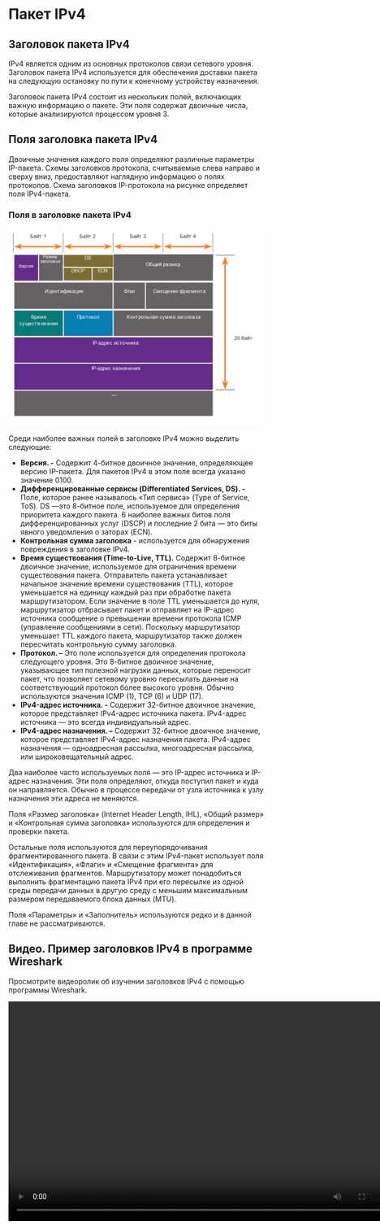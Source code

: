 # Пакет IPv4

<!-- 8.2.1 -->
## Заголовок пакета IPv4

IPv4 является одним из основных протоколов связи сетевого уровня. Заголовок пакета IPv4 используется для обеспечения доставки пакета на следующую остановку по пути к конечному устройству назначения.

Заголовок пакета IPv4 состоит из нескольких полей, включающих важную информацию о пакете. Эти поля содержат двоичные числа, которые анализируются процессом уровня 3.

<!-- 8.2.2 -->
## Поля заголовка пакета IPv4

Двоичные значения каждого поля определяют различные параметры IP-пакета. Схемы заголовков протокола, считываемые слева направо и сверху вниз, предоставляют наглядную информацию о полях протоколов. Схема заголовков IP-протокола на рисунке определяет поля IPv4-пакета.

### Поля в заголовке пакета IPv4

![](./assets/8.2.2.png)
<!-- /courses/itn-dl/aeed0794-34fa-11eb-ad9a-f74babed41a6/af218510-34fa-11eb-ad9a-f74babed41a6/assets/2e0b6d94-1c25-11ea-81a0-ffc2c49b96bc.svg -->

Среди наиболее важных полей в заголовке IPv4 можно выделить следующие:

* **Версия.  -** Содержит 4-битное двоичное значение, определяющее версию IP-пакета. Для пакетов IPv4 в этом поле всегда указано значение 0100.
* **Дифференцированные сервисы (Differentiated Services, DS).  -** Поле, которое ранее называлось «Тип сервиса» (Type of Service, ToS). DS —это 8-битное поле, используемое для определения приоритета каждого пакета. 6 наиболее важных битов поля дифференцированных услуг (DSCP) и последние 2 бита — это биты явного уведомления о заторах (ECN).
* **Контрольная сумма заголовка**   - используется для обнаружения повреждения в заголовке IPv4.
* **Время существования (Time-to-Live, TTL).**  Содержит 8-битное двоичное значение, используемое для ограничения времени существования пакета. Отправитель пакета устанавливает начальное значение времени существования (TTL), которое уменьшается на единицу каждый раз при обработке пакета маршрутизатором. Если значение в поле TTL уменьшается до нуля, маршрутизатор отбрасывает пакет и отправляет на IP-адрес источника сообщение о превышении времени протокола ICMP (управление сообщениями в сети). Поскольку маршрутизатор уменьшает TTL каждого пакета, маршрутизатор также должен пересчитать контрольную сумму заголовка.
* **Протокол. –** Это поле используется для определения протокола следующего уровня. Это 8-битное двоичное значение, указывающее тип полезной нагрузки данных, которые переносит пакет, что позволяет сетевому уровню пересылать данные на соответствующий протокол более высокого уровня. Обычно используются значения ICMP (1), TCP (6) и UDP (17).
* **IPv4-адрес источника. -**  Содержит 32-битное двоичное значение, которое представляет IPv4-адрес источника пакета. IPv4-адрес источника — это всегда индивидуальный адрес.
* **IPv4-адрес назначения. –**  Содержит 32-битное двоичное значение, которое представляет IPv4-адрес назначения пакета. IPv4-адрес назначения — одноадресная рассылка, многоадресная рассылка, или широковещательный адрес.

Два наиболее часто используемых поля — это IP-адрес источника и IP-адрес назначения. Эти поля определяют, откуда поступил пакет и куда он направляется. Обычно в процессе передачи от узла источника к узлу назначения эти адреса не меняются.

Поля «Размер заголовка» (Internet Header Length, IHL), «Общий размер» и «Контрольная сумма заголовка» используются для определения и проверки пакета.

Остальные поля используются для переупорядочивания фрагментированного пакета. В связи с этим IPv4-пакет использует поля «Идентификация», «Флаги» и «Смещение фрагмента» для отслеживания фрагментов. Маршрутизатору может понадобиться выполнить фрагментацию пакета IPv4 при его пересылке из одной среды передачи данных в другую среду с меньшим максимальным размером передаваемого блока данных (MTU).

Поля «Параметры» и «Заполнитель» используются редко и в данной главе не рассматриваются.

<!-- 8.2.3 -->
## Видео. Пример заголовков IPv4 в программе Wireshark

Просмотрите видеоролик об изучении заголовков IPv4 с помощью программы Wireshark.

<video width="768" height="432" controls>
  <source src="./assets/8.2.3.mp4" type='video/mp4; codecs="avc1.42E01E, mp4a.40.2"'>
</video>

<!-- 8.2.4 -->
<!-- quiz -->

